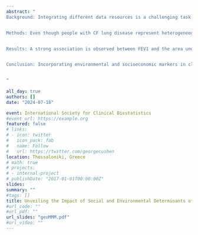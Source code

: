 ```yaml
---
abstract: "
Background: Integrating different data resources is a challenging task, but it provides a more comprehensive view of the patient information that could improve healthcare decision-making compared to relying solely on electronic health records. For example, in Cystic Fibrosis (CF), which is a genetic disorder mainly affecting the lungs, biomarkers that track lung function decline serve as important predictors for assessing disease progression and predicting hospitalization, transplantation, and mortality outcomes. It has been shown that including data sources incorporating location-specific social and environmental determinants significantly improves the accuracy of disease progression prognostication, particularly in characterizing lung function decline.


Methods: Even though people with CF lung disease represent heterogeneous socioeconomic groups from different geographic regions, lung function decline could differ in these groups. To explore these disparities in the progression of lung disease, we integrate patient registry data from the US Cystic Fibrosis Foundation with information on social and environmental health. In particular, we focus on the relation between lung function, measured as forced expiratory volume in 1 s of % predicted (FEV1) and the community deprivation index, a marker derived from six variables of the American Community Survey. Given that both outcomes are time-dependent, our methodology is built upon an extension of multivariate mixed-effects models. This approach is designed to model multiple longitudinal outcomes, incorporating varied functional forms to establish their connections. We use the area under the deprivation index curve specified at different periods in the submodel of FEV1. Examining various periods would enable us to investigate whether this relationship differs based on the duration of patients’ exposure to areas with a high deprivation index. Additionally, considering the geographical variations in both lung function decline and community deprivation, we explore this relationship within each state of the US.


Results: A strong association is observed between FEV1 and the area under the deprivation index curve across all states. The strength of this association diminishes when considering a two-year time window preceding the FEV1 measurement, as opposed to the patient’s entire medical history. Furthermore, we conducted a sensitivity analysis to explore different ways of linking these outcomes. 


Conclusion: Incorporating environmental and socioeconomic markers in clinical decision-making strategies is expected to provide more insights into the progression of the disease. 


"
 
all_day: true
authors: []
date: "2024-07-18"

event: International Society for Clinical Biostatistics
#event_url: https://example.org
featured: false
# links:
# - icon: twitter
#   icon_pack: fab
#   name: Follow
#   url: https://twitter.com/georgecushen
location: Thessaloniki, Greece
# math: true
# projects:
# - internal-project
# publishDate: "2017-01-01T00:00:00Z"
slides: 
summary: "" 
#tags: []
title: Unveiling the Impact of Social and Environmental Determinants of Health on Lung Function Decline in Cystic Fibrosis through Data Integration using the US Registry
#url_code: ""
#url_pdf: ""
url_slides: "geoMMM.pdf"
#url_video: ""
---
```

